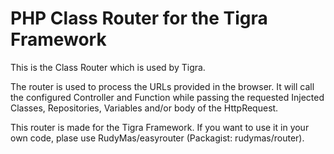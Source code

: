 # PHP Class Router for the Tigra Framework

This is the Class Router which is used by Tigra.

The router is used to process the URLs provided in the browser. It will call the configured Controller and Function while passing the requested Injected Classes, Repositories, Variables and/or body of the HttpRequest.

This router is made for the Tigra Framework. If you want to use it in your own code, plase use RudyMas/easyrouter (Packagist: rudymas/router).
